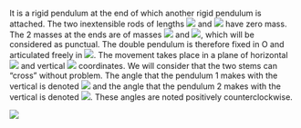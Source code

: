 <script type="text/javascript" src="http://cdn.mathjax.org/mathjax/latest/MathJax.js?config=default"></script>

It is a rigid pendulum at the end of which another rigid pendulum is attached. The two inextensible rods of lengths  <img src="https://render.githubusercontent.com/render/math?math=L_1"> and <img src="https://render.githubusercontent.com/render/math?math=L_2"> have zero mass. The 2 masses at the ends are of masses <img src="https://render.githubusercontent.com/render/math?math=M_1"> and <img src="https://render.githubusercontent.com/render/math?math=M_2">, which will be considered as punctual. The double pendulum is therefore fixed in O and articulated freely in <img src="https://render.githubusercontent.com/render/math?math=M_1">. The movement takes place in a plane of horizontal <img src="https://render.githubusercontent.com/render/math?math=x"> and vertical <img src="https://render.githubusercontent.com/render/math?math=y"> coordinates. We will consider that the two stems can “cross” without problem. The angle that the pendulum 1 makes with the vertical is denoted  <img src="https://render.githubusercontent.com/render/math?math=\theta_1"> and the angle that the pendulum 2 makes with the vertical is denoted  <img src="https://render.githubusercontent.com/render/math?math=\theta_2">. These angles are noted positively counterclockwise.

<img src="https://render.githubusercontent.com/render/math?math=\ddot{\theta}_1 = \frac{\dot{\theta}_1^2 M_2L_1\cos(\Delta \theta)\sin(\Delta \theta)+\dot{\theta}_2^2M_2L_2\sin(\Delta \theta)-(M_1+M_2)g \sin(\theta_1)+M_2\cos(\Delta\theta)g\sin(\theta_2)}{(M_1+M_2)L_1-M_2L_1\cos^2 (\Delta \theta)}">

